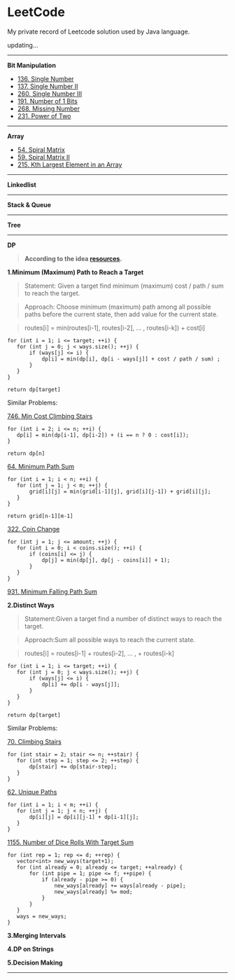 # LeetCode
My private record of Leetcode solution used by Java language.

updating...

* * * 

**Bit Manipulation**

* [136. Single Number](https://github.com/Woodyiiiiiii/LeetCode/issues/2)
* [137. Single Number II](https://github.com/Woodyiiiiiii/LeetCode/issues/3)
* [260. Single Number III](https://github.com/Woodyiiiiiii/LeetCode/issues/4)
* [191. Number of 1 Bits](https://github.com/Woodyiiiiiii/LeetCode/issues/4)
* [268. Missing Number](https://github.com/Woodyiiiiiii/LeetCode/issues/6)
* [231. Power of Two](https://github.com/Woodyiiiiiii/LeetCode/issues/7)

* * *

**Array**

* [54. Spiral Matrix](https://github.com/Woodyiiiiiii/LeetCode/issues/15)
* [59. Spiral Matrix II](https://github.com/Woodyiiiiiii/LeetCode/issues/16)
* [215. Kth Largest Element in an Array](https://github.com/Woodyiiiiiii/LeetCode/issues/17)

* * *

**Linkedlist**


* * *

**Stack & Queue**


* * *

**Tree**


* * *

**DP**

>**According to the idea [resources](https://leetcode.com/discuss/general-discussion/458695/dynamic-programming-patterns#Minimum-(Maximum)-Path-to-Reach-a-Target).**


**1.Minimum (Maximum) Path to Reach a Target**

>Statement: Given a target find minimum (maximum) cost / path / sum to reach the target.

>Approach: Choose minimum (maximum) path among all possible paths before the current state, then add value for the current state.

>routes[i] = min(routes[i-1], routes[i-2], ... , routes[i-k]) + cost[i]

```
for (int i = 1; i <= target; ++i) {
   for (int j = 0; j < ways.size(); ++j) {
       if (ways[j] <= i) {
           dp[i] = min(dp[i], dp[i - ways[j]] + cost / path / sum) ;
       }
   }
}
 
return dp[target]
```

Similar Problems:

[746. Min Cost Climbing Stairs](https://github.com/Woodyiiiiiii/LeetCode/issues/8)
```
for (int i = 2; i <= n; ++i) {
   dp[i] = min(dp[i-1], dp[i-2]) + (i == n ? 0 : cost[i]);
}
 
return dp[n]
```
[64. Minimum Path Sum](https://github.com/Woodyiiiiiii/LeetCode/issues/9)
```
for (int i = 1; i < n; ++i) {
   for (int j = 1; j < m; ++j) {
       grid[i][j] = min(grid[i-1][j], grid[i][j-1]) + grid[i][j];
   }
}
 
return grid[n-1][m-1]
```
[322. Coin Change](https://github.com/Woodyiiiiiii/LeetCode/issues/10)
```
for (int j = 1; j <= amount; ++j) {
   for (int i = 0; i < coins.size(); ++i) {
       if (coins[i] <= j) {
           dp[j] = min(dp[j], dp[j - coins[i]] + 1);
       }
   }
}
```
[931. Minimum Falling Path Sum](https://github.com/Woodyiiiiiii/LeetCode/issues/11)


**2.Distinct Ways**

>Statement:Given a target find a number of distinct ways to reach the target.

>Approach:Sum all possible ways to reach the current state.

>routes[i] = routes[i-1] + routes[i-2], ... , + routes[i-k]

```
for (int i = 1; i <= target; ++i) {
   for (int j = 0; j < ways.size(); ++j) {
       if (ways[j] <= i) {
           dp[i] += dp[i - ways[j]];
       }
   }
}
 
return dp[target]
```

Similar Problems:

[70. Climbing Stairs](https://github.com/Woodyiiiiiii/LeetCode/issues/12)
```
for (int stair = 2; stair <= n; ++stair) {
   for (int step = 1; step <= 2; ++step) {
       dp[stair] += dp[stair-step];   
   }
}
```
[62. Unique Paths](https://github.com/Woodyiiiiiii/LeetCode/issues/13)
```
for (int i = 1; i < m; ++i) {
   for (int j = 1; j < n; ++j) {
       dp[i][j] = dp[i][j-1] + dp[i-1][j];
   }
}
```
[1155. Number of Dice Rolls With Target Sum](https://github.com/Woodyiiiiiii/LeetCode/issues/14)
```
for (int rep = 1; rep <= d; ++rep) {
   vector<int> new_ways(target+1);
   for (int already = 0; already <= target; ++already) {
       for (int pipe = 1; pipe <= f; ++pipe) {
           if (already - pipe >= 0) {
               new_ways[already] += ways[already - pipe];
               new_ways[already] %= mod;
           }
       }
   }
   ways = new_ways;
}
```

**3.Merging Intervals**


**4.DP on Strings**


**5.Decision Making**



* * *

